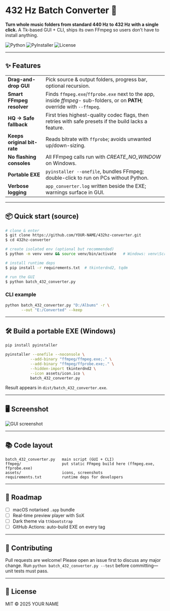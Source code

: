 # 432 Hz Batch Converter 🎵

**Turn whole music folders from standard 440 Hz to 432 Hz with a single click.**
A Tk-based GUI + CLI, ships its own FFmpeg so users don’t have to install anything.

![Python](https://img.shields.io/badge/Python-3.9%2B-blue.svg)
![PyInstaller](https://img.shields.io/badge/Built%20with-PyInstaller-ff69b4)
![License](https://img.shields.io/github/license/YOUR-NAME/432hz-converter)

---

## ✨ Features

| | |
|---|---|
| **Drag-and-drop GUI** | Pick source & output folders, progress bar, optional recursion. |
| **Smart FFmpeg resolver** | Finds `ffmpeg.exe`/`ffprobe.exe` next to the app, inside *ffmpeg-* sub-folders, or on **PATH**; override with `--ffmpeg`. |
| **HQ → Safe fallback** | First tries highest-quality codec flags, then retries with safe presets if the build lacks a feature. |
| **Keeps original bit-rate** | Reads bitrate with `ffprobe`; avoids unwanted up/down-sizing. |
| **No flashing consoles** | All FFmpeg calls run with *CREATE_NO_WINDOW* on Windows. |
| **Portable EXE** | `pyinstaller --onefile`, bundles FFmpeg; double-click to run on PCs without Python. |
| **Verbose logging** | `app_converter.log` written beside the EXE; warnings surface in GUI. |

---

## 📦 Quick start (source)

```bash
# clone & enter
$ git clone https://github.com/YOUR-NAME/432hz-converter.git
$ cd 432hz-converter

# create isolated env (optional but recommended)
$ python -m venv venv && source venv/bin/activate   # Windows: venv\Scripts\activate

# install runtime deps
$ pip install -r requirements.txt  # tkinterdnd2, tqdm

# run the GUI
$ python batch_432_converter.py
```

### CLI example

```bash
python batch_432_converter.py "D:/Albums" -r \
       --out "E:/Converted" --keep
```

---

## 🛠 Build a portable EXE (Windows)

```bash
pip install pyinstaller

pyinstaller --onefile --noconsole \
           --add-binary "ffmpeg/ffmpeg.exe;." \
           --add-binary "ffmpeg/ffprobe.exe;." \
           --hidden-import tkinterdnd2 \
           --icon assets/icon.ico \
           batch_432_converter.py
```

Result appears in `dist/batch_432_converter.exe`.

---

## 🖥 Screenshot

![GUI screenshot](assets/screenshot.png)

---

## 📚 Code layout

```text
batch_432_converter.py   main script (GUI + CLI)
ffmpeg/                  put static FFmpeg build here (ffmpeg.exe, ffprobe.exe)
assets/                  icons, screenshots
requirements.txt         runtime deps for developers
```

---

## 🚧 Roadmap

- [ ] macOS notarised `.app` bundle
- [ ] Real-time preview player with SoX
- [ ] Dark theme via `ttkbootstrap`
- [ ] GitHub Actions: auto-build EXE on every tag

---

## 🤝 Contributing

Pull requests are welcome! Please open an issue first to discuss any major change.
Run `python batch_432_converter.py --test` before committing—unit tests must pass.

---

## 📄 License

MIT © 2025 YOUR NAME
